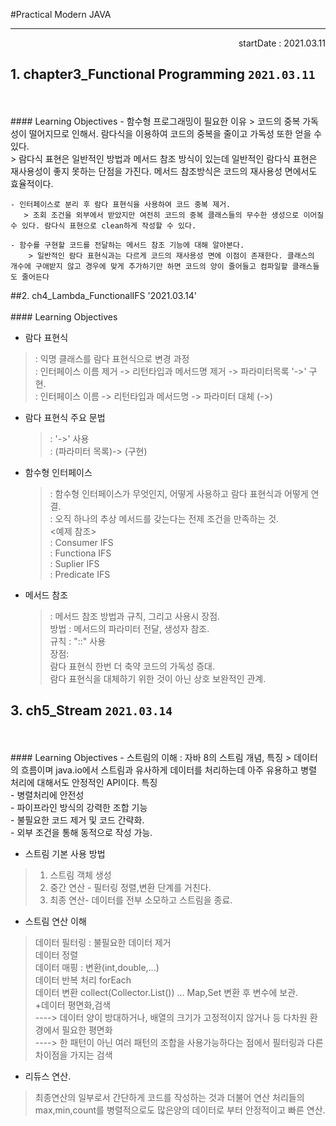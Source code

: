 #Practical Modern JAVA
--- ---
<p style="text-align: right">startDate : 2021.03.11</p>

## 1. chapter3_Functional Programming  `2021.03.11`
   <br>
   <br>
   #### Learning Objectives
    - 함수형 프로그래밍이 필요한 이유
       > 코드의 중복 가독성이 떨어지므로 인해서. 람다식을 이용하여 코드의 중복을 줄이고 가독성 또한 얻을 수 있다.<br>
       > 람다식 표현은 일반적인 방법과 메서드 참조 방식이 있는데 일반적인 람다식 표현은 재사용성이 좋지 못하는 단점을 가진다. 메서드 참조방식은 코드의 재사용성 면에서도 효율적이다.
       
    - 인터페이스로 분리 후 람다 표현식을 사용하여 코드 중복 제거. 
       > 조회 조건을 외부에서 받았지만 여전히 코드의 중복 클래스들의 무수한 생성으로 이어질 수 있다. 람다식 표현으로 clean하게 작성할 수 있다.

    - 함수를 구현할 코드를 전달하는 메서드 참조 기능에 대해 알아본다. 
        > 일반적인 람다 표현식과는 다르게 코드의 재사용성 면에 이점이 존재한다. 클래스의 개수에 구애받지 않고 경우에 맞게 추가하기만 하면 코드의 양이 줄어들고 컴파일할 클래스들도 줄어든다
##2. ch4_Lambda_FunctionalIFS '2021.03.14'
   <br>
   <br>
      #### Learning Objectives
- 람다 표현식 
> : 익명 클래스를 람다 표현식으로 변경 과정<br>
> : 인터페이스 이름 제거 -> 리턴타입과 메서드명 제거 -> 파라미터목록 '->' 구현. 
> <br>: 인터페이스 이름 -> 리턴타입과 메서드명 -> 파라미터 대체 (->)
      
- 람다 표현식 주요 문법
   >: '->' 사용<br>
  > : (파라미터 목록)-> (구현)
      
- 함수형 인터페이스 
  > : 함수형 인터페이스가 무엇인지, 어떻게 사용하고 람다 표현식과 어떻게 연결.<br>
   : 오직 하나의 추상 메서드를 갖는다는 전제 조건을 만족하는 것.<br>
   <예제 참조><br>
   : Consumer IFS <br>
   : Functiona IFS<br>
   : Suplier IFS<br>
   : Predicate IFS
      
- 메서드 참조 
  >: 메서드 참조 방법과 규칙, 그리고 사용시 장점.<br>
            방법 : 메서드의 파라미터 전달, 생성자 참조.<br>
            규칙 : "::" 사용<br>
            장점:<br>
               람다 표현식 한번 더 축약 코드의 가독성 증대.<br>
               람다 표현식을 대체하기 위한 것이 아닌 상호 보완적인 관계.


## 3. ch5_Stream `2021.03.14`
   <br>
   <br>
   #### Learning Objectives
   - 스트림의 이해 : 자바 8의 스트림 개념, 특징
    > 데이터의 흐름이며 java.io에서 스트림과 유사하게 데이터를 처리하는데 아주 유용하고 병렬 처리에 대해서도 안정적인 API이다.
   특징<br>- 병렬처리에 안전성<br>- 파이프라인 방식의 강력한 조합 기능<br>- 불필요한 코드 제거 및 코드 간략화.<br>- 외부 조건을 통해 동적으로 작성 가능.
       

   - 스트림 기본 사용 방법
>   1. 스트림 객체 생성<br>
>    2. 중간 연산 - 필터링 정렬,변환 단계를 거친다.<br>
>    3. 최종 연산- 데이터를 전부 소모하고 스트림을 종료.<br>
        
   - 스트림 연산 이해
>  데이터 필터링 : 불필요한 데이터 제거<br>
    데이터 정렬<br>
>    데이터 매핑 : 변환(int,double,...)<br>
>    데이터 반복 처리 forEach<br>
>    데이터 변환 collect(Collector.List()) ... Map,Set 변환 후 변수에 보관.<br>
>    +데이터 평면화,검색<br>
>      ---->   데이터 양이 방대하거나, 배열의 크기가 고정적이지 않거나 등 다차원 환경에서 필요한 평면화<br>
>      ---->   한 패턴이 아닌 여러 패턴의 조합을 사용가능하다는 점에서 필터링과 다른 차이점을 가지는 검색<br>
> 
   - 리듀스 연산.
> 최종연산의 일부로서 간단하게 코드를 작성하는 것과 더불어 연산 처리들의 max,min,count를 병렬적으로도 많은양의 데이터로 부터 안정적이고 빠른 연산.

